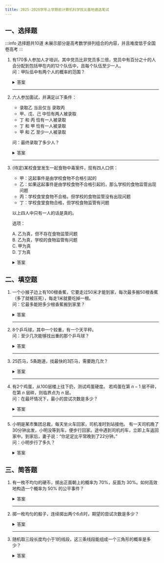 ```yaml
---
title: 2025-2026学年上学期前计算机科学拔尖基地遴选笔试
---
```


## 一、选择题

:::info
选择题共10道 未展示部分是高考数学排列组合的内容，并且难度低于全国卷高考
:::

1. 有170多人参加人才培训，其中党员比非党员多三倍，党员中有百分之十的人会分配到包括甲在内的12个队伍中，且每个队伍至少一人。  
    问：甲队伍中有两个人的概率的范围？

    <details>
    <summary>答案</summary>

    </details>

    ***

2. 六人参加面试，并满足以下条件：

   - 录取乙 当且仅当 录取丙  
   - 甲、戊、己 中恰有两人被录取
   - 丁 和 丙 恰有一人被录取
   - 丁 和 甲 恰有一人被录取
   - 甲 和 乙 至少一人被录取

    问：最终录取了多少人？

    <details>
    <summary>答案</summary>

    $\text{设甲、乙、丙、丁、戊、己分别为 } a, b, c, d, e, f \in \{0,1\}，\\$
    $\text{其中 } 1 \text{ 表示被录取，} 0 \text{ 表示未被录取。给定条件等价于：}$

    $$
    \begin{cases}
    b = c & \text{(1)} \\
    a + e + f = 2 & \text{(2)} \\
    d + c = 1 & \text{(3)} \\
    d + a = 1 & \text{(4)} \\
    a + b \geq 1 & \text{(5)}
    \end{cases}
    $$

    $\text{由 (3) 和 (4) 可得：} d + c = 1,\quad d + a = 1 \implies c = a. \\$
    $\text{结合 (1) } (b = c)，得：a = b = c. \\$
    $\text{代入 (5)：} a + b \geq 1 \implies 2a \geq 1. \\$
    $\text{由于 } a \in \{0,1\},\text{ 故 } a = 1, \text{ 进而 } b = c = 1. \\$
    $\text{由 (4): } d + a = 1 \implies d + 1 = 1 \implies d = 0. \\$
    $\text{由 (2): } a + e + f = 2 \implies 1 + e + f = 2 \implies e + f = 1. \\$
    $\text{即 } e \text{ 和 } f \text{ 中恰有一个为 } 1. \\$
    $\text{综上，被录取者为 } a = 1,\ b = 1,\ c = 1,\ e + f = 1 \implies \text{共 } 4 \text{ 人被录取。}$

    </details>

    ***

3. (待定)某校食堂发生一起食物中毒案件，现有四人口供：

   - 甲：这起事件是由学校食物不合格引起的  
   - 乙：如果这起事件是由学校食物不合格引起的，那么学校的食物监管出现问题  
   - 丙：学校食堂食物不合格，但学校的食物监管没有出现问题  
   - 丁：学校食堂食物合格，但学校食物监管有问题  

    以上四人中只有一人的话是真的。

    选项：

    A. 乙为真，但不存在食物监管问题  
    B. 乙为真，学校的食物监管有问题  
    C. 甲为真  
    D. 丁为真  

    <details>
    <summary>答案</summary>

    </details>

## 二、填空题

1. 一个小猴子边上有100根香蕉，它要走过50米才能到家，每次最多搬50根香蕉（多了就被压死），每走1米就要吃掉一根。  
    问：它最多能把多少根香蕉搬到家里？

    <details>
    <summary>答案</summary>

    </details>

    ***

2. 8个乒乓球，其中一个较重，有一个天平秤。  
    问：至少几次能够找出重的那个乒乓球？

    <details>
    <summary>答案</summary>

    二分法
    1. 分为 4 个的两组, 找出重的那组
    2. 分为 2 个的两组, 找出重的那组
    3. 两个比较, 拿出重的

    </details>

    ***

3. 25匹马，5条跑道，找最快的3匹马，需要跑几次？

    <details>
    <summary>答案</summary>

    </details>

    ***

4. 有2个鸡蛋，从100层楼上往下扔，测试鸡蛋硬度。  若鸡蛋在第 $n-1$ 层不碎，在第 $n$ 层碎，则临界点为 $n$ 层。  
    问：在最坏情况下，最小的尝试次数是多少？

    <details>
    <summary>答案</summary>

    </details>

    ***

5. 小明是某市集团总裁，每天坐火车回家，司机准时到站接他。  有一天司机晚了30分钟出发，小明没等到车，便步行回家。途中遇到司机的车，立即上车返回家中。到家后，妻子说：“你足足比平常晚到了22分钟。”  
    问：小明步行了多久？

    <details>
    <summary>答案</summary>

    </details>

## 三、简答题

1. 有一枚不均匀的硬币，掷出正面朝上的概率为 70%，反面为 30%。如何高效地构造一个概率为 50% 的公平事件？

    <details>
    <summary>答案</summary>

    </details>

    ***

2. 掷一枚均匀的骰子，连续掷出两个6点时，期望的尝试次数是多少？

    <details>
    <summary>答案</summary>

    </details>

    ***

3. 随机取三段长度均小于1的线段，这三条线段能组成一个三角形的概率是多少？

    <details>
    <summary>答案</summary>

    </details>
